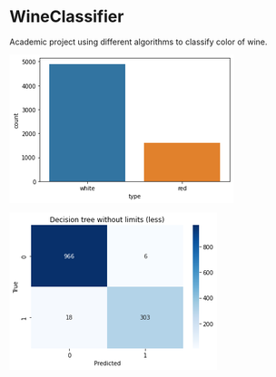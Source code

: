 # WineClassifier
Academic project using different algorithms to classify color of wine.



![alt_text](https://github.com/KSchlagowski/WineClassifier/blob/master/Images/Chart1.png)

![alt_text](https://github.com/KSchlagowski/WineClassifier/blob/master/Images/Chart2.png)
